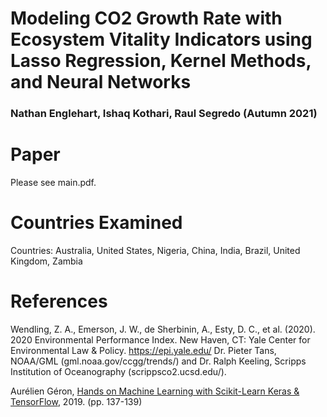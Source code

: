 # Modeling CO2 Growth Rate with Ecosystem Vitality Indicators using Lasso Regression, Kernel Methods, and Neural Networks
### Nathan Englehart, Ishaq Kothari, Raul Segredo (Autumn 2021)

# Paper
Please see main.pdf.

# Countries Examined
Countries: Australia, United States, Nigeria, China, India, Brazil, United Kingdom, Zambia

# References
Wendling, Z. A., Emerson, J. W., de Sherbinin, A., Esty, D. C., et al. (2020). 2020
Environmental Performance Index. New Haven, CT: Yale Center for Environmental
Law & Policy. https://epi.yale.edu/ 
Dr. Pieter Tans, NOAA/GML (gml.noaa.gov/ccgg/trends/) and Dr. Ralph Keeling, Scripps Institution of Oceanography (scrippsco2.ucsd.edu/).


Aurélien Géron, [Hands on Machine Learning with Scikit-Learn Keras & TensorFlow](https://www.oreilly.com/library/view/hands-on-machine-learning/9781492032632/), 2019. (pp. 137-139)

